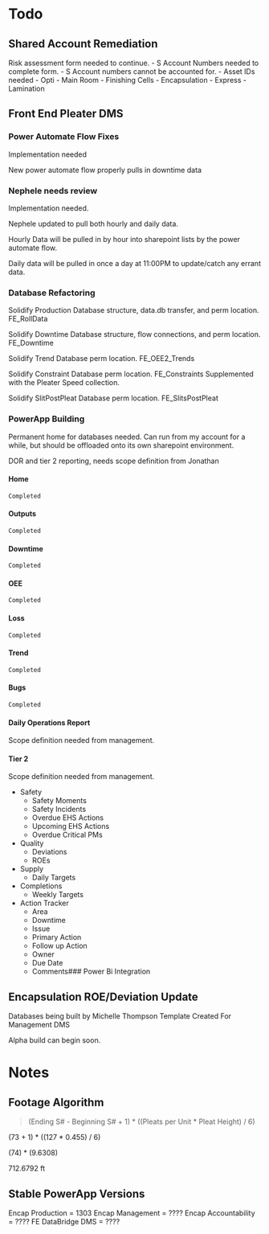 # Todo

## Shared Account Remediation

Risk assessment form needed to continue.
    - S Account Numbers needed to complete form.
        - S Account numbers cannot be accounted for.
    - Asset IDs needed
        - Opti
        - Main Room
        - Finishing Cells
        - Encapsulation
        - Express
        - Lamination

## Front End Pleater DMS

### Power Automate Flow Fixes

Implementation needed

New power automate flow properly pulls in downtime data

### Nephele needs review

Implementation needed.

Nephele updated to pull both hourly and daily data.

Hourly Data will be pulled in by hour into sharepoint lists by
the power automate flow.

Daily data will be pulled in once a day at 11:00PM to update/catch
any errant data.

### Database Refactoring

Solidify Production Database structure, data.db transfer, and perm location.
    FE_RollData

Solidify Downtime Database structure, flow connections, and perm location.
    FE_Downtime

Solidify Trend Database perm location.
    FE_OEE2_Trends

Solidify Constraint Database perm location.
    FE_Constraints
        Supplemented with the Pleater Speed collection.

Solidify SlitPostPleat Database perm location.
    FE_SlitsPostPleat


### PowerApp Building

Permanent home for databases needed. Can run from my account for a while, but
should be offloaded onto its own sharepoint environment.

DOR and tier 2 reporting, needs scope definition from Jonathan

#### Home
    Completed
#### Outputs
    Completed
#### Downtime
    Completed
#### OEE
    Completed
#### Loss
    Completed
#### Trend
    Completed
#### Bugs
    Completed
#### Daily Operations Report 
Scope definition needed from management.
#### Tier 2
Scope definition needed from management.
- Safety
    - Safety Moments
    - Safety Incidents
    - Overdue EHS Actions
    - Upcoming EHS Actions
    - Overdue Critical PMs
- Quality
    - Deviations
    - ROEs
- Supply
    - Daily Targets
- Completions
    - Weekly Targets
- Action Tracker
    - Area
    - Downtime
    - Issue
    - Primary Action
    - Follow up Action
    - Owner
    - Due Date
    - Comments### Power Bi Integration

## Encapsulation ROE/Deviation Update

Databases being built by Michelle Thompson
Template Created For Management DMS

Alpha build can begin soon.

# Notes

## Footage Algorithm
> (Ending S# - Beginning S# + 1) * ((Pleats per Unit * Pleat Height) / 6)

(73 + 1) * ((127 * 0.455) / 6)

(74) * (9.6308)

712.6792 ft


## Stable PowerApp Versions
Encap Production = 1303
Encap Management = ????
Encap Accountability = ????
FE DataBridge DMS = ????